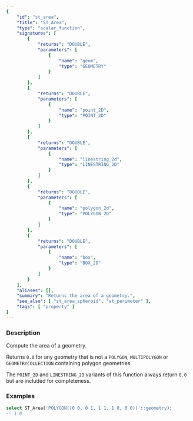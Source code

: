 ```yaml
---
{
    "id": "st_area",
    "title": "ST_Area",
    "type": "scalar_function",
    "signatures": [
        {
            "returns": "DOUBLE",
            "parameters": [
                {
                    "name": "geom",
                    "type": "GEOMETRY"
                }
            ]
        },
        {
            "returns": "DOUBLE",
            "parameters": [
                {
                    "name": "point_2D",
                    "type": "POINT_2D"
                }
            ]
        },
        {
            "returns": "DOUBLE",
            "parameters": [
                {
                    "name": "linestring_2d",
                    "type": "LINESTRING_2D"
                }
            ]
        },
        {
            "returns": "DOUBLE",
            "parameters": [
                {
                    "name": "polygon_2d",
                    "type": "POLYGON_2D"
                }
            ]
        },
        {
            "returns": "DOUBLE",
            "parameters": [
                {
                    "name": "box",
                    "type": "BOX_2D"
                }
            ]
        }
    ],
    "aliases": [],
    "summary": "Returns the area of a geometry.",
    "see_also": [ "st_area_spheroid", "st_perimeter" ],
    "tags": [ "property" ]
}
---
```


### Description

Compute the area of a geometry.

Returns `0.0` for any geometry that is not a `POLYGON`, `MULTIPOLYGON` or `GEOMETRYCOLLECTION` containing polygon geometries.

The `POINT_2D` and `LINESTRING_2D` variants of this function always return `0.0` but are included for completeness.

### Examples

```sql
select ST_Area('POLYGON((0 0, 0 1, 1 1, 1 0, 0 0))'::geometry);
-- 1.0
```